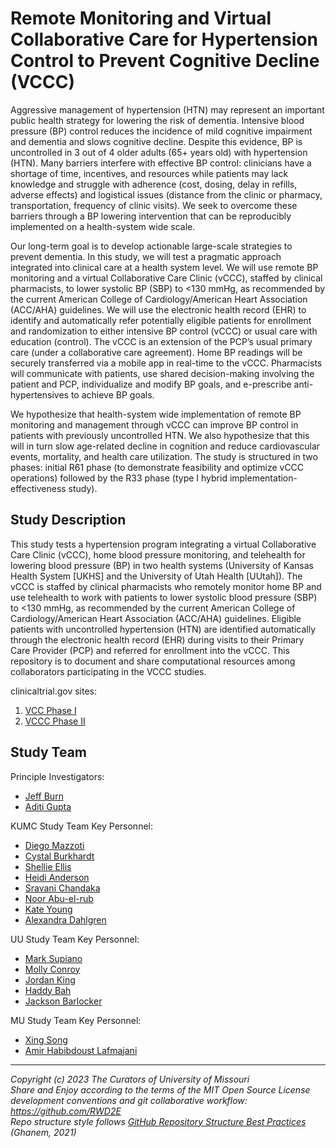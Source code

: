 # Remote Monitoring and Virtual Collaborative Care for Hypertension Control to Prevent Cognitive Decline (VCCC)

Aggressive management of hypertension (HTN) may represent an important public health strategy for lowering the risk of dementia. Intensive blood pressure (BP) control reduces the incidence of mild cognitive impairment and dementia and slows cognitive decline. Despite this evidence, BP is uncontrolled in 3 out of 4 older adults (65+ years old) with hypertension (HTN). Many barriers interfere with effective BP control: clinicians have a shortage of time, incentives, and resources while patients may lack knowledge and struggle with adherence (cost, dosing, delay in refills, adverse effects) and logistical issues (distance from the clinic or pharmacy, transportation, frequency of clinic visits). We seek to overcome these barriers through a BP lowering intervention that can be reproducibly implemented on a health-system wide scale. 

Our long-term goal is to develop actionable large-scale strategies to prevent dementia. In this study, we will test a pragmatic approach integrated into clinical care at a health system level. We will use remote BP monitoring and a virtual Collaborative Care Clinic (vCCC), staffed by clinical pharmacists, to lower systolic BP (SBP) to <130 mmHg, as recommended by the current American College of Cardiology/American Heart Association (ACC/AHA) guidelines. We will use the electronic health record (EHR) to identify and automatically refer potentially eligible patients for enrollment and randomization to either intensive BP control (vCCC) or usual care with education (control). The vCCC is an extension of the PCP’s usual primary care (under a collaborative care agreement). Home BP readings will be securely transferred via a mobile app in real-time to the vCCC. Pharmacists will communicate with patients, use shared decision-making involving the patient and PCP, individualize and modify BP goals, and e-prescribe anti-hypertensives to achieve BP goals.

We hypothesize that health-system wide implementation of remote BP monitoring and management through vCCC can improve BP control in patients with previously uncontrolled HTN.  We also hypothesize that this will in turn slow age-related decline in cognition and reduce cardiovascular events, mortality, and health care utilization.  The study is structured in two phases: initial R61 phase (to demonstrate feasibility and optimize vCCC operations) followed by the R33 phase (type I hybrid implementation-effectiveness study). 


## Study Description

This study tests a hypertension program integrating a virtual Collaborative Care Clinic (vCCC), home blood pressure monitoring, and telehealth for lowering blood pressure (BP) in two health systems (University of Kansas Health System [UKHS] and the University of Utah Health [UUtah]). The vCCC is staffed by clinical pharmacists who remotely monitor home BP and use telehealth to work with patients to lower systolic blood pressure (SBP) to <130 mmHg, as recommended by the current American College of Cardiology/American Heart Association (ACC/AHA) guidelines. Eligible patients with uncontrolled hypertension (HTN) are identified automatically through the electronic health record (EHR) during visits to their Primary Care Provider (PCP) and referred for enrollment into the vCCC. This repository is to document and share computational resources among collaborators participating in the VCCC studies. 

clinicaltrial.gov sites: 
1. [VCC Phase I](https://clinicaltrials.gov/ct2/show/NCT04585880?term=Remote+Monitoring+and+Virtual+Collaborative+Care+for+Hypertension+Control+to+Prevent+Cognitive+Decline&draw=2&rank=2)
2. [VCCC Phase II](https://clinicaltrials.gov/ct2/show/NCT05138601?term=Remote+Monitoring+and+Virtual+Collaborative+Care+for+Hypertension+Control+to+Prevent+Cognitive+Decline&draw=2&rank=1)

## Study Team
Principle Investigators:
- [Jeff Burn](mailto:jburns2@kumc.edu)
- [Aditi Gupta](mailto:agupta@kumc.edu)

KUMC Study Team Key Personnel: 
- [Diego Mazzoti](mailto:droblesmazzotti@kumc.edu)
- [Cystal Burkhardt](mailto:cburkhardt2@kumc.edu)
- [Shellie Ellis](mailto:sellis4@kumc.edu)
- [Heidi Anderson](mailto:handerson8@kumc.edu)
- [Sravani Chandaka](mailto:schandaka@kumc.edu)
- [Noor Abu-el-rub](mailto:nabuelrub@kumc.edu)
- [Kate Young](mailto:kyoung14@kumc.edu)
- [Alexandra Dahlgren](mailto:adahlgren@kumc.edu)

UU Study Team Key Personnel: 
- [Mark Supiano](mailto:u0507532@umail.utah.edu)
- [Molly Conroy](mailto:molly.conroy@hsc.utah.edu)
- [Jordan King](mailto:jordan.king@hsc.utah.edu)
- [Haddy Bah](mailto:haddy.bah@utah.edu)
- [Jackson Barlocker](mailto:jackson.barlocker@hsc.utah.edu)

MU Study Team Key Personnel: 
- [Xing Song](mailto:xsm7f@health.missouri.edu)
- [Amir Habibdoust Lafmajani](mailto:ahb3b@umsystem.edu)



******************************************************************************************

*Copyright (c) 2023 The Curators of University of Missouri* <br/>
*Share and Enjoy according to the terms of the MIT Open Source License* <br/>
*development conventions and git collaborative workflow: https://github.com/RWD2E* <br/>
*Repo structure style follows [GitHub Repository Structure Best Practices](https://soulaimanghanem.medium.com/github-repository-structure-best-practices-248e6effc405) (Ghanem, 2021)*